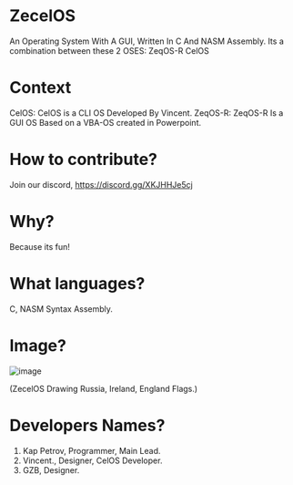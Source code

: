 # ZecelOS
An Operating System With A GUI, Written In C And NASM Assembly.
Its a combination between these 2 OSES:
ZeqOS-R
CelOS

# Context
CelOS: CelOS is a CLI OS Developed By Vincent.
ZeqOS-R: ZeqOS-R Is a GUI OS Based on a VBA-OS created in Powerpoint.

# How to contribute?
Join our discord, https://discord.gg/XKJHHJe5cj

# Why?
Because its fun!

# What languages?
C, NASM Syntax Assembly.

# Image?
![image](https://github.com/KapPetrovTheGuy/ZecelOS/assets/123942802/6c810028-5ae2-4ca0-95bd-516b550a0bcb)

(ZecelOS Drawing Russia, Ireland, England Flags.)

# Developers Names?
1. Kap Petrov, Programmer, Main Lead.
2. Vincent., Designer, CelOS Developer.
3. GZB, Designer.
